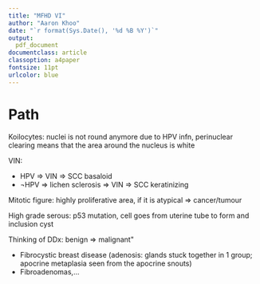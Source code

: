 ```yaml
---
title: "MFHD VI"
author: "Aaron Khoo"
date: "`r format(Sys.Date(), '%d %B %Y')`"
output:
  pdf_document
documentclass: article
classoption: a4paper
fontsize: 11pt
urlcolor: blue
---
```


# Path

Koilocytes: nuclei is not round anymore due to HPV infn, perinuclear clearing means that the area around the nucleus is white

VIN:

-  HPV => VIN => SCC basaloid
-  $\neg$HPV => lichen sclerosis => VIN => SCC keratinizing


Mitotic figure: highly proliferative area, if it is atypical => cancer/tumour

High grade serous: p53 mutation, cell goes from uterine tube to form and inclusion cyst

Thinking of DDx: benign => malignant"

-  Fibrocystic breast disease (adenosis: glands stuck together in 1 group; apocrine metaplasia seen from the apocrine snouts)
-  Fibroadenomas,...
